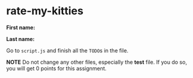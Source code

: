 # rate-my-kitties

**First name:**

**Last name:**

Go to `script.js` and finish all the `TODO`s in the file. 

**NOTE** Do not change any other files, especially the **test** file. If you do so, you will get 0 points for this assignment. 
